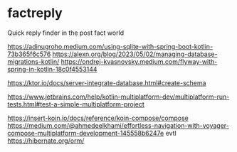 # factreply
Quick reply finder in the post fact world


https://adinugroho.medium.com/using-sqlite-with-spring-boot-kotlin-73b365f6c576
https://alexn.org/blog/2023/05/02/managing-database-migrations-kotlin/
https://ondrej-kvasnovsky.medium.com/flyway-with-spring-in-kotlin-18c0f4553144

https://ktor.io/docs/server-integrate-database.html#create-schema

https://www.jetbrains.com/help/kotlin-multiplatform-dev/multiplatform-run-tests.html#test-a-simple-multiplatform-project

https://insert-koin.io/docs/reference/koin-compose/compose
https://medium.com/@ahmedeelkhami/effortless-navigation-with-voyager-compose-multiplatform-development-145558b6247e
evtl
https://hibernate.org/orm/
